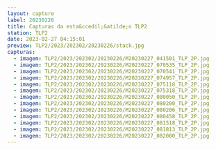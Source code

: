 ```yaml
---
layout: capture
label: 20230226
title: Capturas da esta&ccedil;&atilde;o TLP2
station: TLP2
date: 2023-02-27 04:15:01
preview: TLP2/2023/202302/20230226/stack.jpg
capturas:
  - imagem: TLP2/2023/202302/20230226/M20230227_041501_TLP_2P.jpg
  - imagem: TLP2/2023/202302/20230226/M20230227_070535_TLP_2P.jpg
  - imagem: TLP2/2023/202302/20230226/M20230227_070541_TLP_2P.jpg
  - imagem: TLP2/2023/202302/20230226/M20230227_074957_TLP_2P.jpg
  - imagem: TLP2/2023/202302/20230226/M20230227_075118_TLP_2P.jpg
  - imagem: TLP2/2023/202302/20230226/M20230227_075318_TLP_2P.jpg
  - imagem: TLP2/2023/202302/20230226/M20230227_080050_TLP_2P.jpg
  - imagem: TLP2/2023/202302/20230226/M20230227_080200_TLP_2P.jpg
  - imagem: TLP2/2023/202302/20230226/M20230227_080206_TLP_2P.jpg
  - imagem: TLP2/2023/202302/20230226/M20230227_080458_TLP_2P.jpg
  - imagem: TLP2/2023/202302/20230226/M20230227_081518_TLP_2P.jpg
  - imagem: TLP2/2023/202302/20230226/M20230227_081813_TLP_2P.jpg
  - imagem: TLP2/2023/202302/20230226/M20230227_082000_TLP_2P.jpg
---
```

